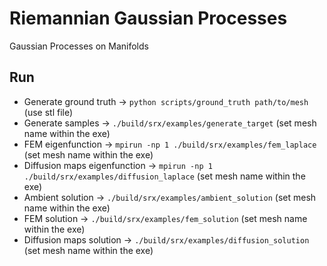 # Riemannian Gaussian Processes
Gaussian Processes on Manifolds

## Run
- Generate ground truth         -> `python scripts/ground_truth path/to/mesh` (use stl file)
- Generate samples              -> `./build/srx/examples/generate_target` (set mesh name within the exe)
- FEM eigenfunction             -> `mpirun -np 1 ./build/srx/examples/fem_laplace` (set mesh name within the exe)
- Diffusion maps eigenfunction  -> `mpirun -np 1 ./build/srx/examples/diffusion_laplace` (set mesh name within the exe)
- Ambient solution              -> `./build/srx/examples/ambient_solution` (set mesh name within the exe)
- FEM solution                  -> `./build/srx/examples/fem_solution` (set mesh name within the exe)
- Diffusion maps solution       -> `./build/srx/examples/diffusion_solution` (set mesh name within the exe)